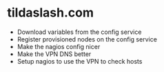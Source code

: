 tildaslash.com
==============

- Download variables from the config service
- Register provisioned nodes on the config service
- Make the nagios config nicer
- Make the VPN DNS better
- Setup nagios to use the VPN to check hosts

